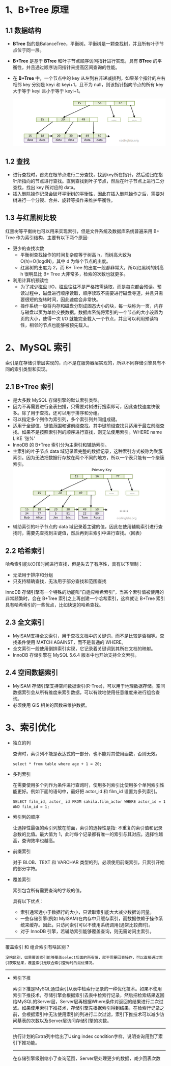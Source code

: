# 1、B+Tree 原理 #
## 1.1 数据结构 ##
-   **BTree** 指的是BalanceTree，平衡树。平衡树是一颗查找树，并且所有叶子节点位于同一层。
-   **B+Tree** 是基于 **BTree** 和叶子节点顺序访问指针进行实现，具有 **BTree** 的平衡性，并且通过顺序访问指针来提高区间查询的性能。
-   在 **B+Tree** 中，一个节点中的 key 从左到右非递减排列，如果某个指针的左右相邻 key 分别是 keyi 和 keyi+1，且不为 null，则该指针指向节点的所有 key 大于等于 keyi 且小于等于 keyi+1。

    ![B+Tree](../image/B+Tree.png)
## 1.2 查找 ##
-   进行查找时，首先在根节点进行二分查找，找到key所在指针，然后递归在指针所指向的节点进行查找。直到查找到叶子节点，然后在叶子节点上进行二分查找，找出 key 所对应的 data。
-   插入删除操作记录会破坏平衡树的平衡性，因此在插入删除操作之后，需要对树进行一个分裂、合并、旋转等操作来维护平衡性。
## 1.3 与红黑树比较 ##
红黑树等平衡树也可以用来实现索引，但是文件系统及数据库系统普遍采用 B+ Tree 作为索引结构，主要有以下两个原因:
  - 更少的查找次数
    -   平衡树查找操作的时间复杂度等于树高 h，而树高大致为 O(h)=O(logdN)，其中 d 为每个节点的出度。
    -   红黑树的出度为 2，而 B+ Tree 的出度一般都非常大，所以红黑树的树高 h 很明显比 B+ Tree 大非常多，检索的次数也就更多。
  - 利用计算机预读性
    -   为了减少磁盘 I/O，磁盘往往不是严格按需读取，而是每次都会预读。预读过程中，磁盘进行顺序读取，顺序读取不需要进行磁盘寻道，并且只需要很短的旋转时间，因此速度会非常快。
    -   操作系统一般将内存和磁盘分割成固态大小的块，每一块称为一页，内存与磁盘以页为单位交换数据。数据库系统将索引的一个节点的大小设置为页的大小，使得一次 I/O 就能完全载入一个节点，并且可以利用预读特性，相邻的节点也能够被预先载入。
# 2、MySQL 索引 #
索引是在存储引擎层实现的，而不是在服务器层实现的，所以不同存储引擎具有不同的索引类型和实现。
## 2.1 B+Tree 索引 ##
-   是大多数 MySQL 存储引擎的默认索引类型。
-   因为不再需要进行全表扫描，只需要对树进行搜索即可，因此查找速度快很多。除了用于查找，还可以用于排序和分组。
-   可以指定多个列作为索引列，多个索引列共同组成键。
-   适用于全键值、键值范围和键前缀查找，其中键前缀查找只适用于最左前缀查找。如果不是按照索引列的顺序进行查找，则无法使用索引。WHERE name LIKE '张%'
-   InnoDB 的 B+Tree 索引分为主索引和辅助索引。
-   主索引的叶子节点 data 域记录着完整的数据记录，这种索引方式被称为聚簇索引。因为无法把数据行存放在两个不同的地方，所以一个表只能有一个聚簇索引。
![聚簇索引](../image/聚簇索引.jpg)
-   辅助索引的叶子节点的 data 域记录着主键的值，因此在使用辅助索引进行查找时，需要先查找到主键值，然后再到主索引中进行查找。（回表）
## 2.2 哈希索引 ##
哈希索引能以O(1)时间进行查找，但是失去了有序性，具有以下限制：
  - 无法用于排序和分组
  - 只支持精确查找，无法用于部分查找和范围查找

InnoDB 存储引擎有一个特殊的功能叫“自适应哈希索引”，当某个索引值被使用的非常频繁时，会在 B+Tree 索引之上再创建一个哈希索引，这样就让 B+Tree 索引具有哈希索引的一些优点，比如快速的哈希查找。
## 2.3 全文索引 ##
-   MyISAM支持全文索引，用于查找文档中的关键词，而不是比较是否相等。查找条件使用 MATCH AGAINST，而不是普通的 WHERE。
-   全文索引一般使用倒排索引实现，它记录着关键词到其所在文档的映射。
-   InnoDB 存储引擎在 MySQL 5.6.4 版本中也开始支持全文索引。
## 2.4 空间数据索引 ##
- MyISAM 存储引擎支持空间数据索引(R-Tree)，可以用于地理数据存储。空间数据索引会从所有维度来索引数据，可以有效地使用任意维度来进行组合查询。
- 必须使用 GIS 相关的函数来维护数据。
# 3、索引优化 #
-   独立的列
  
    查询时，索引列不能是表达式的一部分，也不能对其使用函数，否则无效。

        select * from table where age + 1 = 20;
-   多列索引

    在需要使用多个列作为条件进行查询时，使用多列索引比使用多个单列索引性能更好。例如下面的语句中，最好把 actor_id 和 film_id 设置为多列索引。

        SELECT film_id, actor_ id FROM sakila.film_actor WHERE actor_id = 1 AND film_id = 1;
-   索引列的顺序
  
    让选择性最强的索引列放在前面，索引的选择性是指: 不重复的索引值和记录总数的比值。最大值为 1，此时每个记录都有唯一的索引与其对应。选择性越高，查询效率也越高。
-   前缀索引

    对于 BLOB、TEXT 和 VARCHAR 类型的列，必须使用前缀索引，只索引开始的部分字符。
-   覆盖索引

    索引包含所有需要查询的字段的值。

    具有以下优点：
    - 索引通常远小于数据行的大小，只读取索引能大大减少数据访问量。
    - 一些存储引擎(例如 MyISAM)在内存中只缓存索引，而数据依赖于操作系统来缓存。因此，只访问索引可以不使用系统调用(通常比较费时)。
    - 对于 InnoDB 引擎，若辅助索引能够覆盖查询，则无需访问主索引。
***
覆盖索引 和 组合索引有啥区别？

    没啥区别，如果覆盖索引能够覆盖select后面的所有值，就不需要回表操作，可以直接通过索引获取结果，覆盖索引是联合索引查询时的最优情况。
***
-   索引下推

    索引下推是MySQL通过索引从表中检索行记录的一种优化技术。如果不使用索引下推技术，存储引擎会根据索引去表中检索行记录，然后把检索结果返回给MySQL的Server层，Server层再根据Where条件对返回的结果进行二次过滤。如果使用索引下推技术，存储引擎先根据索引得到结果，在检索行记录之前，会根据索引中无法使用索引的列进行二次过滤，索引下推技术可以减少访问基表的次数以及Server层访问存储引擎的次数。
    ***
    执行计划的Extra列中给出了Using index condition字样，说明查询用到了索引下推功能。
    ***
    在存储引擎级别缩小了查询范围，Server层处理更少的数据，减少回表次数

